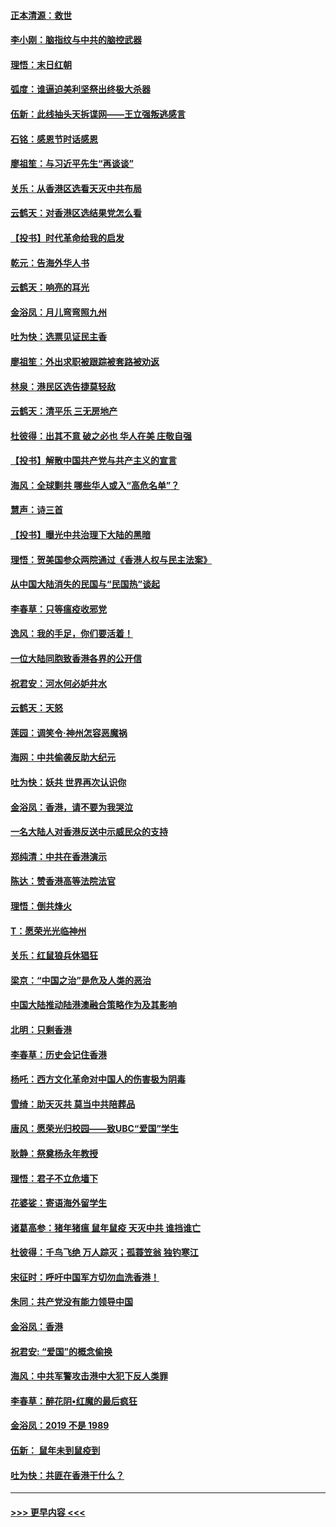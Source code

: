 #### [正本清源：救世](../pages/nsc993/n11689134.md?t=11300322) 
#### [李小刚：脑指纹与中共的脑控武器](../pages/nsc993/n11688900.md?t=11300322) 
#### [理悟：末日红朝](../pages/nsc993/n11688829.md?t=11300322) 
#### [弧度：谁逼迫美利坚祭出终极大杀器](../pages/nsc993/n11688735.md?t=11300322) 
#### [伍新：此线抽头天拆谍网——王立强叛逃感言](../pages/nsc993/n11687981.md?t=11300322) 
#### [石铭：感恩节时话感恩](../pages/nsc993/n11687568.md?t=11300322) 
#### [廖祖笙：与习近平先生“再谈谈”](../pages/nsc993/n11687005.md?t=11300322) 
#### [关乐：从香港区选看天灭中共布局](../pages/nsc993/n11686647.md?t=11300322) 
#### [云鹤天：对香港区选结果党怎么看](../pages/nsc993/n11686216.md?t=11300322) 
#### [【投书】时代革命给我的启发](../pages/nsc993/n11684287.md?t=11300322) 
#### [乾元：告海外华人书](../pages/nsc993/n11684044.md?t=11300322) 
#### [云鹤天：响亮的耳光](../pages/nsc993/n11684254.md?t=11300322) 
#### [金浴凤：月儿弯弯照九州](../pages/nsc993/n11684231.md?t=11300322) 
#### [吐为快：选票见证民主香](../pages/nsc993/n11684206.md?t=11300322) 
#### [廖祖笙：外出求职被跟踪被套路被劝返](../pages/nsc993/n11683874.md?t=11300322) 
#### [林泉：港民区选告捷莫轻敌](../pages/nsc993/n11683930.md?t=11300322) 
#### [云鹤天：清平乐 三无房地产](../pages/nsc993/n11681521.md?t=11300322) 
#### [杜彼得：出其不意 破之必也 华人在美 庄敬自强](../pages/nsc993/n11679554.md?t=11300322) 
#### [【投书】解散中国共产党与共产主义的宣言](../pages/nsc993/n11679177.md?t=11300322) 
#### [海风：全球剿共 哪些华人或入“高危名单”？](../pages/nsc993/n11678617.md?t=11300322) 
#### [慧声：诗三首](../pages/nsc993/n11678848.md?t=11300322) 
#### [【投书】曝光中共治理下大陆的黑暗](../pages/nsc993/n11678674.md?t=11300322) 
#### [理悟：贺美国参众两院通过《香港人权与民主法案》](../pages/nsc993/n11678104.md?t=11300322) 
#### [从中国大陆消失的民国与“民国热”谈起](../pages/nsc993/n11678075.md?t=11300322) 
#### [李春草：只等瘟疫收邪党](../pages/nsc993/n11677308.md?t=11300322) 
#### [逸风：我的手足，你们要活着！](../pages/nsc993/n11676352.md?t=11300322) 
#### [一位大陆同胞致香港各界的公开信](../pages/nsc993/n11675761.md?t=11300322) 
#### [祝君安：河水何必妒井水](../pages/nsc993/n11675746.md?t=11300322) 
#### [云鹤天：天怒](../pages/nsc993/n11675718.md?t=11300322) 
#### [莲园：调笑令‧神州怎容恶魔祸](../pages/nsc993/n11675648.md?t=11300322) 
#### [海网：中共偷袭反助大纪元](../pages/nsc993/n11673515.md?t=11300322) 
#### [吐为快：妖共 世界再次认识你](../pages/nsc993/n11673506.md?t=11300322) 
#### [金浴凤：香港，请不要为我哭泣](../pages/nsc993/n11673248.md?t=11300322) 
#### [一名大陆人对香港反送中示威民众的支持](../pages/nsc993/n11672615.md?t=11300322) 
#### [郑纯清：中共在香港演示](../pages/nsc993/n11670539.md?t=11300322) 
#### [陈达：赞香港高等法院法官](../pages/nsc993/n11669542.md?t=11300322) 
#### [理悟：倒共烽火](../pages/nsc993/n11668844.md?t=11300322) 
#### [T：愿荣光光临神州](../pages/nsc993/n11668421.md?t=11300322) 
#### [关乐：红鼠狼兵休猖狂](../pages/nsc993/n11668378.md?t=11300322) 
#### [梁京：“中国之治”是危及人类的恶治](../pages/nsc993/n11668328.md?t=11300322) 
#### [中国大陆推动陆港澳融合策略作为及其影响](../pages/nsc993/n11668157.md?t=11300322) 
#### [北明：只剩香港](../pages/nsc993/n11668002.md?t=11300322) 
#### [李春草：历史会记住香港](../pages/nsc993/n11667927.md?t=11300322) 
#### [杨吒：西方文化革命对中国人的伤害极为阴毒](../pages/nsc993/n11664521.md?t=11300322) 
#### [雪绮：助天灭共 莫当中共陪葬品](../pages/nsc993/n11662650.md?t=11300322) 
#### [唐风：愿荣光归校园——致UBC“爱国”学生](../pages/nsc993/n11662194.md?t=11300322) 
#### [耿静：祭奠杨永年教授](../pages/nsc993/n11662514.md?t=11300322) 
#### [理悟：君子不立危墙下](../pages/nsc993/n11662172.md?t=11300322) 
#### [花婆娑：寄语海外留学生](../pages/nsc993/n11662121.md?t=11300322) 
#### [诸葛高参：猪年猪瘟 鼠年鼠疫 天灭中共 谁挡谁亡](../pages/nsc993/n11661980.md?t=11300322) 
#### [杜彼得：千鸟飞绝 万人踪灭；孤蓑笠翁 独钓寒江](../pages/nsc993/n11661170.md?t=11300322) 
#### [宋征时：呼吁中国军方切勿血洗香港！](../pages/nsc993/n11415318.md?t=11300322) 
#### [朱同：共产党没有能力领导中国](../pages/nsc993/n11660421.md?t=11300322) 
#### [金浴凤：香港](../pages/nsc993/n11660419.md?t=11300322) 
#### [祝君安: “爱国”的概念偷换](../pages/nsc993/n11659706.md?t=11300322) 
#### [海风：中共军警攻击港中大犯下反人类罪](../pages/nsc993/n11659632.md?t=11300322) 
#### [李春草：醉花阴•红魔的最后疯狂](../pages/nsc993/n11659287.md?t=11300322) 
#### [金浴凤：2019 不是 1989](../pages/nsc993/n11657663.md?t=11300322) 
#### [伍新： 鼠年未到鼠疫到](../pages/nsc993/n11655098.md?t=11300322) 
#### [吐为快：共匪在香港干什么？](../pages/nsc993/n11654891.md?t=11300322) 

----
#### [ >>> 更早内容 <<< ](../indexes/nsc993-earlier.md)
